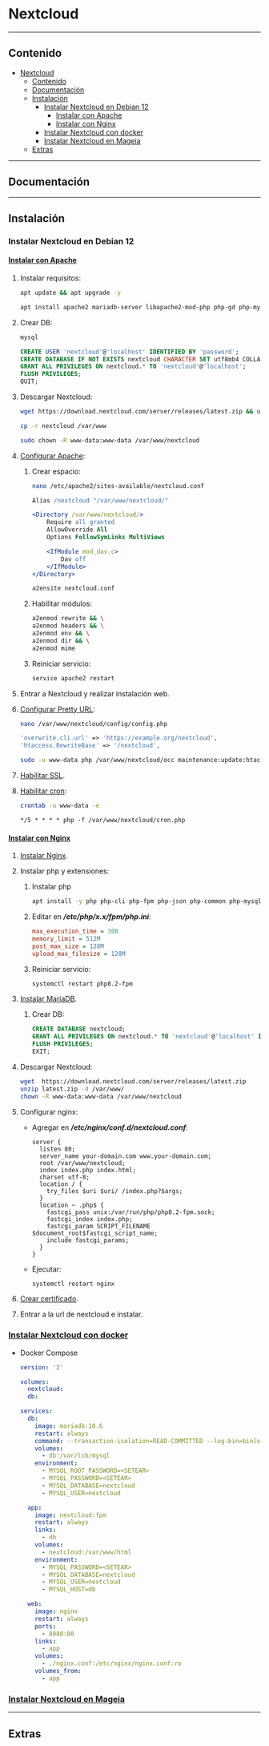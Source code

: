 # Nextcloud

---

## Contenido

- [Nextcloud](#nextcloud)
  - [Contenido](#contenido)
  - [Documentación](#documentación)
  - [Instalación](#instalación)
    - [Instalar Nextcloud en Debian 12](#instalar-nextcloud-en-debian-12)
      - [Instalar con Apache](#instalar-con-apache)
      - [Instalar con Nginx](#instalar-con-nginx)
    - [Instalar Nextcloud con docker](#instalar-nextcloud-con-docker)
    - [Instalar Nextcloud en Mageia](#instalar-nextcloud-en-mageia)
  - [Extras](#extras)

---

## Documentación

---

## Instalación

### Instalar Nextcloud en Debian 12

#### [Instalar con Apache](https://docs.nextcloud.com/server/latest/admin_manual/installation/example_ubuntu.html)

1. Instalar requisitos:

    ```sh
    apt update && apt upgrade -y

    apt install apache2 mariadb-server libapache2-mod-php php-gd php-mysql php-curl php-mbstring php-intl php-gmp php-bcmath php-xml php-imagick php-zip unzip wget sudo -y
    ```

2. Crear DB:

    ```sh
    mysql
    ```

    ```sql
    CREATE USER 'nextcloud'@'localhost' IDENTIFIED BY 'password';
    CREATE DATABASE IF NOT EXISTS nextcloud CHARACTER SET utf8mb4 COLLATE utf8mb4_general_ci;
    GRANT ALL PRIVILEGES ON nextcloud.* TO 'nextcloud'@'localhost';
    FLUSH PRIVILEGES;
    QUIT;
    ```

3. Descargar Nextcloud:

    ```sh
    wget https://download.nextcloud.com/server/releases/latest.zip && unzip latest.zip

    cp -r nextcloud /var/www

    sudo chown -R www-data:www-data /var/www/nextcloud
    ```

4. [Configurar Apache](https://docs.nextcloud.com/server/latest/admin_manual/installation/source_installation.html#apache-configuration-label):

    1. Crear espacio:

        ```sh
        nano /etc/apache2/sites-available/nextcloud.conf
        ```

        ```apache
        Alias /nextcloud "/var/www/nextcloud/"

        <Directory /var/www/nextcloud/>
            Require all granted
            AllowOverride All
            Options FollowSymLinks MultiViews

            <IfModule mod_dav.c>
                Dav off
            </IfModule>
        </Directory>
        ```

        ```sh
        a2ensite nextcloud.conf
        ```

    2. Habilitar módulos:

        ```sh
        a2enmod rewrite && \
        a2enmod headers && \
        a2enmod env && \
        a2enmod dir && \
        a2enmod mime
        ```

    3. Reiniciar servicio:

        ```sh
        service apache2 restart
        ```

5. Entrar a Nextcloud y realizar instalación web.

6. [Configurar Pretty URL](https://docs.nextcloud.com/server/latest/admin_manual/installation/source_installation.html#pretty-urls):

    ```sh
    nano /var/www/nextcloud/config/config.php
    ```

    ```php
    'overwrite.cli.url' => 'https://example.org/nextcloud',
    'htaccess.RewriteBase' => '/nextcloud',
    ```

    ```sh
    sudo -u www-data php /var/www/nextcloud/occ maintenance:update:htaccess
    ```

7. [Habilitar SSL](https://docs.nextcloud.com/server/latest/admin_manual/installation/source_installation.html#enabling-ssl).

8. [Habilitar cron](https://docs.nextcloud.com/server/latest/admin_manual/configuration_server/background_jobs_configuration.html#cron-jobs):

    ```sh
    crontab -u www-data -e
    ```

    ```text
    */5 * * * * php -f /var/www/nextcloud/cron.php
    ```

#### [Instalar con Nginx](https://www.linuxtuto.com/how-to-install-nextcloud-on-debian-12/)

1. [Instalar Nginx](../web/servidores/nginx.md#instalar-nginx-en-debian).

2. Instalar php y extensiones:

   1. Instalar php

      ```sh
      apt install -y php php-cli php-fpm php-json php-common php-mysql php-zip php-gd php-intl php-curl php-xml php-mbstring php-bcmath php-gmp wget
      ```

   2. Editar en ***/etc/php/x.x/fpm/php.ini***:

      ```ini
      max_execution_time = 300
      memory_limit = 512M
      post_max_size = 128M
      upload_max_filesize = 128M
      ```

   3. Reiniciar servicio:

      ```sh
      systemctl restart php8.2-fpm
      ```

3. [Instalar MariaDB](../database/sql/mariadb.md#instalar-mariadb-en-debian-12).

   1. Crear DB:

      ```sql
      CREATE DATABASE nextcloud;
      GRANT ALL PRIVILEGES ON nextcloud.* TO 'nextcloud'@'localhost' IDENTIFIED BY 'Password';
      FLUSH PRIVILEGES;
      EXIT;
      ```

4. Descargar Nextcloud:

    ```sh
    wget  https://download.nextcloud.com/server/releases/latest.zip
    unzip latest.zip -d /var/www/
    chown -R www-data:www-data /var/www/nextcloud
    ```

5. Configurar nginx:

   - Agregar en ***/etc/nginx/conf.d/nextcloud.conf***:

      ```nginx
      server {
        listen 80;
        server_name your-domain.com www.your-domain.com;
        root /var/www/nextcloud;
        index index.php index.html;
        charset utf-8;
        location / {
          try_files $uri $uri/ /index.php?$args;
        }
        location ~ .php$ {
          fastcgi_pass unix:/var/run/php/php8.2-fpm.sock;
          fastcgi_index index.php;
          fastcgi_param SCRIPT_FILENAME $document_root$fastcgi_script_name;
          include fastcgi_params;
        }
      }
      ```

   - Ejecutar:

      ```sh
      systemctl restart nginx
      ```

6. [Crear certificado](../web/certbot.md#nginx).

7. Entrar a la url de nextcloud e instalar.

### [Instalar Nextcloud con docker](https://github.com/nextcloud/docker)

- Docker Compose

    ```yml
    version: '2'

    volumes:
      nextcloud:
      db:

    services:
      db:
        image: mariadb:10.6
        restart: always
        command: --transaction-isolation=READ-COMMITTED --log-bin=binlog --binlog-format=ROW
        volumes:
          - db:/var/lib/mysql
        environment:
          - MYSQL_ROOT_PASSWORD=<SETEAR>
          - MYSQL_PASSWORD=<SETEAR>
          - MYSQL_DATABASE=nextcloud
          - MYSQL_USER=nextcloud

      app:
        image: nextcloud:fpm
        restart: always
        links:
          - db
        volumes:
          - nextcloud:/var/www/html
        environment:
          - MYSQL_PASSWORD=<SETEAR>
          - MYSQL_DATABASE=nextcloud
          - MYSQL_USER=nextcloud
          - MYSQL_HOST=db

      web:
        image: nginx
        restart: always
        ports:
          - 8080:80
        links:
          - app
        volumes:
          - ./nginx.conf:/etc/nginx/nginx.conf:ro
        volumes_from:
          - app
    ```

### [Instalar Nextcloud en Mageia](https://wiki.mageia.org/en/Nextcloud_server_installation_with_NGINX)

---

## Extras
